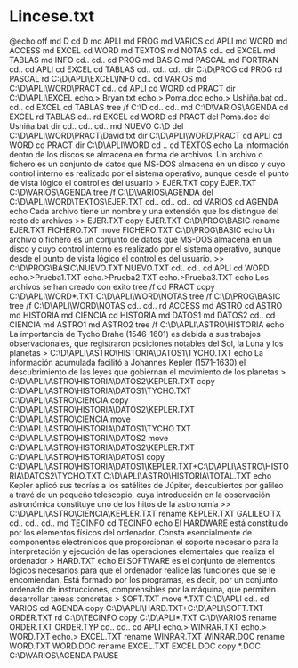 # Lincese.txt
@echo off
md D
cd D
md APLI
md PROG
md VARIOS
cd APLI
md WORD
md ACCESS
md EXCEL
cd WORD
md TEXTOS
md NOTAS
cd..
cd EXCEL
md TABLAS
md INFO
cd..
cd..
cd PROG
md BASIC
md PASCAL
md FORTRAN
cd..
cd APLI
cd EXCEL
cd TABLAS
cd..
cd..
cd..
dir C:\D\PROG
cd PROG
rd PASCAL
rd C:\D\APLI\EXCEL\INFO
cd..
cd VARIOS
md C:\D\APLI\WORD\PRACT
cd..
cd APLI
cd WORD
cd PRACT
dir C:\D\APLI\EXCEL
echo.> Bryan.txt
echo.> Poma.doc
echo.> Ushiña.bat
cd..
cd..
cd EXCEL
cd TABLAS
tree /f C:\D
cd..
cd..
md C:\D\VARIOS\AGENDA
cd EXCEL
rd TABLAS
cd..
rd EXCEL
cd WORD
cd PRACT
del Poma.doc
del Ushiña.bat
dir
cd..
cd..
cd..
md NUEVO C:\D
del C:\D\APLI\WORD\PRACT\David.txt
dir C:\D\APLI\WORD\PRACT
cd APLI
cd WORD
cd PRACT
dir C:\D\APLI\WORD
cd ..
cd TEXTOS
echo La información dentro de los discos se almacena en forma de archivos. Un archivo o fichero es un conjunto de datos que MS-DOS almacena en un disco y cuyo control interno es realizado por el sistema operativo, aunque desde el punto de vista lógico el control es del usuario > EJER.TXT
copy EJER.TXT C:\D\VARIOS\AGENDA
tree /f C:\D\VARIOS\AGENDA
del C:\D\APLI\WORD\TEXTOS\EJER.TXT
cd..
cd..
cd..
cd VARIOS
cd AGENDA
echo Cada archivo tiene un nombre y una extensión que los distingue del resto de archivos >> EJER.TXT
copy EJER.TXT C:\D\PROG\BASIC
rename EJER.TXT FICHERO.TXT
move FICHERO.TXT C:\D\PROG\BASIC
echo Un archivo o fichero es un conjunto de datos que MS-DOS almacena en un disco y cuyo control interno es realizado por el sistema operativo, aunque desde el punto de vista lógico el control es del usuario. >> C:\D\PROG\BASIC\NUEVO.TXT
NUEVO.TXT
cd..
cd..
cd APLI
cd WORD
echo.>Prueba1.TXT
echo.>Prueba2.TXT
echo.>Prueba3.TXT
echo Los archivos se han creado con exito
tree /f
cd PRACT
copy C:\D\APLI\WORD\*.TXT C:\D\APLI\WORD\NOTAS
tree /f C:\D\PROG\BASIC
tree /f C:\D\APLI\WORD\NOTAS
cd..
cd..
rd ACCESS
md ASTRO
cd ASTRO
md HISTORIA
md CIENCIA
cd HISTORIA
md DATOS1
md DATOS2
cd..
cd CIENCIA
md ASTRO1
md ASTRO2
tree /f C:\D\APLI\ASTRO\HISTORIA
echo La importancia de Tycho Brahe (1546-1601) es debida a sus trabajos observacionales, que registraron posiciones notables del Sol, la Luna y los planetas > C:\D\APLI\ASTRO\HISTORIA\DATOS1\TYCHO.TXT
echo La información acumulada facilitó a Johannes Kepler (1571-1630) el descubrimiento de las leyes que gobiernan el movimiento de los planetas > C:\D\APLI\ASTRO\HISTORIA\DATOS2\KEPLER.TXT
copy C:\D\APLI\ASTRO\HISTORIA\DATOS1\TYCHO.TXT C:\D\APLI\ASTRO\CIENCIA
copy C:\D\APLI\ASTRO\HISTORIA\DATOS2\KEPLER.TXT C:\D\APLI\ASTRO\CIENCIA
move C:\D\APLI\ASTRO\HISTORIA\DATOS1\TYCHO.TXT C:\D\APLI\ASTRO\HISTORIA\DATOS2
move C:\D\APLI\ASTRO\HISTORIA\DATOS2\KEPLER.TXT C:\D\APLI\ASTRO\HISTORIA\DATOS1
copy C:\D\APLI\ASTRO\HISTORIA\DATOS1\KEPLER.TXT+C:\D\APLI\ASTRO\HISTORIA\DATOS2\TYCHO.TXT C:\D\APLI\ASTRO\HISTORIA\TOTAL.TXT
echo Kepler aplicó sus teorías a los satélites de Júpiter, descubiertos por galileo a travé de un pequeño telescopio, cuya introducción en la observación astronómica constituye uno de los hitos de la astronomía >> C:\D\APLI\ASTRO\CIENCIA\KEPLER.TXT
rename KEPLER.TXT GALILEO.TX
cd..
cd..
cd..
md TECINFO
cd TECINFO
echo El HARDWARE está constituido por los elementos físicos del ordenador. Consta esencialmente de componentes electrónicos que proporcionan el soporte necesario para la interpretación y ejecución de las operaciones elementales que realiza el ordenador > HARD.TXT
echo El SOFTWARE es el conjunto de elementos lógicos necesarios para que el ordenador realice las funciones que se le encomiendan. Está formado por los programas, es decir, por un conjunto ordenado de instrucciones, comprensibles por la máquina, que permiten desarrollar tareas concretas > SOFT.TXT
move *.TXT C:\D\APLI
cd..
cd VARIOS
cd AGENDA
copy C:\D\APLI\HARD.TXT+C:\D\APLI\SOFT.TXT ORDER.TXT
rd C:\D\TECINFO
copy C:\D\APLI\*.TXT C:\D\VARIOS
rename ORDER.TXT ORDER.TYP
cd..
cd..
cd APLI
echo.> WINRAR.TXT
echo.> WORD.TXT
echo.> EXCEL.TXT
rename WINRAR.TXT WINRAR.DOC
rename WORD.TXT WORD.DOC
rename EXCEL.TXT EXCEL.DOC
copy *.DOC C:\D\VARIOS\AGENDA
PAUSE
